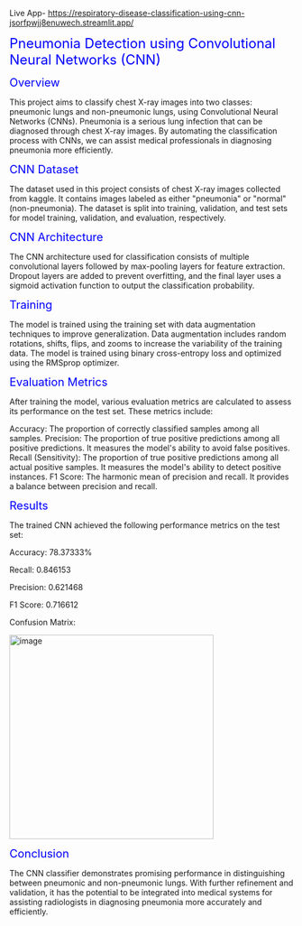 Live App- https://respiratory-disease-classification-using-cnn-jsorfpwjj8enuwech.streamlit.app/

<span style="font-size: 24px; color: blue;">Pneumonia Detection using Convolutional Neural Networks (CNN)</span>

<span style="font-size: 20px; color: blue;">Overview</span>

This project aims to classify chest X-ray images into two classes: pneumonic lungs and non-pneumonic lungs, using Convolutional Neural Networks (CNNs). Pneumonia is a serious lung infection that can be diagnosed through chest X-ray images. By automating the classification process with CNNs, we can assist medical professionals in diagnosing pneumonia more efficiently.

<span style="font-size: 20px; color: blue;">CNN Dataset</span>


The dataset used in this project consists of chest X-ray images collected from kaggle. It contains images labeled as either "pneumonia" or "normal" (non-pneumonia). The dataset is split into training, validation, and test sets for model training, validation, and evaluation, respectively.

<span style="font-size: 20px; color: blue;">CNN Architecture</span>

The CNN architecture used for classification consists of multiple convolutional layers followed by max-pooling layers for feature extraction. Dropout layers are added to prevent overfitting, and the final layer uses a sigmoid activation function to output the classification probability.

<span style="font-size: 20px; color: blue;">Training</span>

The model is trained using the training set with data augmentation techniques to improve generalization. Data augmentation includes random rotations, shifts, flips, and zooms to increase the variability of the training data. The model is trained using binary cross-entropy loss and optimized using the RMSprop optimizer.

<span style="font-size: 20px; color: blue;">Evaluation Metrics</span>

After training the model, various evaluation metrics are calculated to assess its performance on the test set. These metrics include:

Accuracy: The proportion of correctly classified samples among all samples.
Precision: The proportion of true positive predictions among all positive predictions. It measures the model's ability to avoid false positives.
Recall (Sensitivity): The proportion of true positive predictions among all actual positive samples. It measures the model's ability to detect positive instances.
F1 Score: The harmonic mean of precision and recall. It provides a balance between precision and recall.

<span style="font-size: 20px; color: blue;">Results</span>

The trained CNN achieved the following performance metrics on the test set:

Accuracy: 78.37333%

Recall: 0.846153

Precision: 0.621468

F1 Score: 0.716612

Confusion Matrix:

<img width="362" alt="image" src="https://github.com/abh1shank/Respiratory-Disease-Classification-using-CNN/assets/97939389/e9f19831-0eb1-42e5-b116-df955ce0ee06">

<span style="font-size: 20px; color: blue;">Conclusion</span>


The CNN classifier demonstrates promising performance in distinguishing between pneumonic and non-pneumonic lungs. With further refinement and validation, it has the potential to be integrated into medical systems for assisting radiologists in diagnosing pneumonia more accurately and efficiently.

